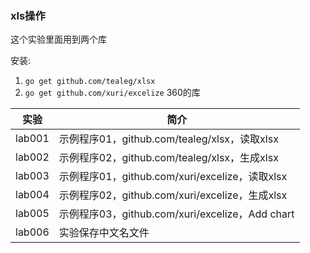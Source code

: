### xls操作
这个实验里面用到两个库

安装:

1. `go get github.com/tealeg/xlsx`
2. `go get github.com/xuri/excelize` 360的库

|实验|简介|
|---|---|
|lab001|示例程序01，github.com/tealeg/xlsx，读取xlsx|
|lab002|示例程序02，github.com/tealeg/xlsx，生成xlsx|
|lab003|示例程序01，github.com/xuri/excelize，读取xlsx|
|lab004|示例程序02，github.com/xuri/excelize，生成xlsx|
|lab005|示例程序03，github.com/xuri/excelize，Add chart|
|lab006|实验保存中文名文件|